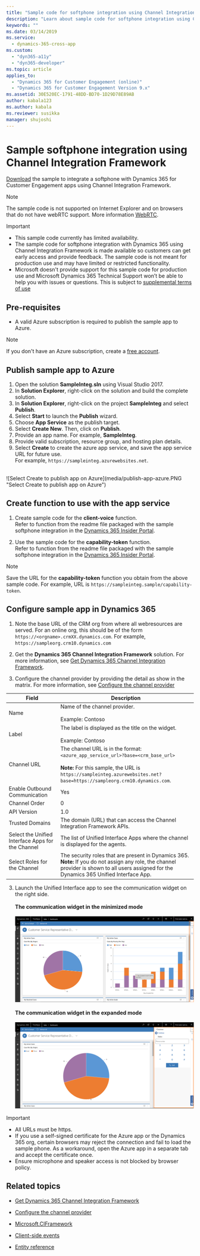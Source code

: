 ```yaml
---
title: "Sample code for softphone integration using Channel Integration Framework (CIF) | Microsoft Docs"
description: "Learn about sample code for softphone integration using Channel Integration Framework (CIF) with Microsoft Dynamics 365 Unified Interface App."
keywords: ""
ms.date: 03/14/2019
ms.service:
  - dynamics-365-cross-app
ms.custom:
  - "dyn365-a11y"
  - "dyn365-developer"
ms.topic: article
applies_to:
  - "Dynamics 365 for Customer Engagement (online)"
  - "Dynamics 365 for Customer Engagement Version 9.x"
ms.assetid: 30E520EC-1791-48DD-BD70-1D29D78E89AB
author: kabala123
ms.author: kabala
ms.reviewer: susikka
manager: shujoshi
---
```


# Sample softphone integration using Channel Integration Framework

[Download](https://go.microsoft.com/fwlink/p/?linkid=2025867) the sample to integrate a softphone with Dynamics 365 for Customer Engagement apps using Channel Integration Framework.

> [!NOTE]
> The sample code is not supported on Internet Explorer and on browsers that do not have webRTC support. More information [WebRTC](https://webrtc.org/).

> [!Important]
> - This sample code currently has limited availability.
> - The sample code for softphone integration with Dynamics 365 using Channel Integration Framework is made available so customers can get early access and provide feedback. The sample code is not meant for production use and may have limited or restricted functionality.
> - Microsoft doesn't provide support for this sample code for production use and Microsoft Dynamics 365 Technical Support won’t be able to help you with issues or questions. This is subject to [supplemental terms of use](http://go.microsoft.com/fwlink/p/?LinkId=511446)

## Pre-requisites

- A valid Azure subscription is required to publish the sample app to Azure.
> [!Note]
> If you don't have an Azure subscription, create a [free account](https://azure.microsoft.com/free/).

<a name="bkmk_PublishToAzure"></a>

## Publish sample app to Azure

1. Open the solution **SampleInteg.sln** using Visual Studio 2017.
2. In **Solution Explorer**, right-click on the solution and build the complete solution.
3. In **Solution Explorer**, right-click on the project **SampleInteg**  and select **Publish**.
4. Select **Start** to launch the **Publish** wizard.
5. Choose **App Service** as the publish target.
6. Select **Create New**. Then, click on **Publish**.
7. Provide an app name. For example, **SampleInteg**.
8. Provide valid subscription, resource group, and hosting plan details.
9. Select **Create** to create the azure app service, and save the app service URL for future use.<br>For example, `https://sampleinteg.azurewebsites.net`.
<br />
![Select Create to publish app on Azure](media/publish-app-azure.PNG "Select Create to publish app on Azure")<br />

## Create function to use with the app service

1. Create sample code for the **client-voice** function.<br> Refer to function from the readme file packaged with the sample softphone integration in the [Dynamics 365 Insider Portal](https://go.microsoft.com/fwlink/p/?linkid=2025867).

2. Use the sample code for the **capability-token** function.<br> Refer to function from the readme file packaged with the sample softphone integration in the [Dynamics 365 Insider Portal](https://go.microsoft.com/fwlink/p/?linkid=2025867).

> [!Note] 
> Save the URL for the **capability-token** function you obtain from the above sample code. For example, URL is `https://sampleinteg.sample/capability-token`.

<a name="bkmk_Configure"></a>

## Configure sample app in Dynamics 365

1. Note the base URL of the CRM org from where all webresources are served. For an online org, this should be of the form `https://<orgname>.crmXX.dynamics.com`. For example, `https://sampleorg.crm10.dynamics.com`

1. Get the **Dynamics 365 Channel Integration Framework** solution. For more information, see [Get Dynamics 365 Channel Integration Framework](get-channel-integration-framework.md).

2. Configure the channel provider by providing the detail as show in the matrix. For more information, see [Configure the channel provider](configure-channel-provider-channel-integration-framework.md)

  | Field | Description |
  |-------|-------|
  |Name|Name of the channel provider.<br><br> Example: Contoso|
  |Label|The label is displayed as the title on the widget.<br><br> Example: Contoso|
  |Channel URL| The channel URL is in the format: `<azure_app_service_url>?base=<crm_base_url>`<br /><br />**Note:** For this sample, the URL is `https://sampleinteg.azurewebsites.net?base=https://sampleorg.crm10.dynamics.com`. |
  |Enable Outbound Communication| Yes |
  |Channel Order| 0 |
  |API Version| 1.0 |
  |Trusted Domains|The domain (URL) that can access the Channel Integration Framework APIs.|
  |Select the Unified Interface Apps for the Channel| The list of Unified Interface Apps where the channel is displayed for the agents. |
  |Select Roles for the Channel|The security roles that are present in Dynamics 365.<br>**Note:** If you do not assign any role, the channel provider is shown to all users assigned for the Dynamics 365 Unified Interface App.|

3. Launch the Unified Interface app to see the communication widget on the right side.<br><br>
**The communication widget in the minimized mode**<br><br>
![communication widget in the minimized mode](media/widget-minimized-mode.PNG "communication widget in the minimized mode")
<br><br>
**The communication widget in the expanded mode**<br><br>
![communication widget in the expanded mode](media/widget-expanded-mode.PNG "communication widget in the expanded mode")

> [!Important]
> - All URLs must be https.
> - If you use a self-signed certificate for the Azure app or the Dynamics 365 org, certain browsers may reject the connection and fail to load the sample phone. As a workaround, open the Azure app in a separate tab and accept the certificate once.
> - Ensure microphone and speaker access is not blocked by browser policy.

## Related topics

- [Get Dynamics 365 Channel Integration Framework](get-channel-integration-framework.md)

- [Configure the channel provider](configure-channel-provider-channel-integration-framework.md)

- [Microsoft.CIFramework](reference/microsoft-ciframework.md)

- [Client-side events](reference/client-side-events.md)

- [Entity reference](reference/entities-attributes/msdyn-ciprovider.md)